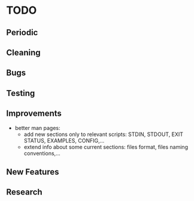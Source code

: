 # TODO

## Periodic

## Cleaning

## Bugs

## Testing

## Improvements
  - better man pages:
    * add new sections only to relevant scripts:
      STDIN, STDOUT, EXIT STATUS, EXAMPLES, CONFIG,...
    * extend info about some current sections:
      files format, files naming conventions,...

## New Features

## Research

